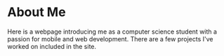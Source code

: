 # About Me
Here is a webpage introducing me as a computer science student with a passion for mobile and web development. There are a few projects I've worked on included in the site.
